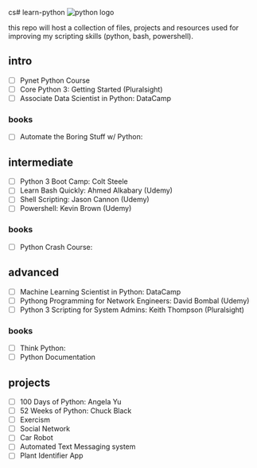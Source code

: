 cs# learn-python ![python logo](https://www.python.org/static/community_logos/python-powered-w-70x28.png)

this repo will host a collection of files, projects and resources used for improving my scripting skills (python, bash, powershell). 

## intro
- [ ] Pynet Python Course
- [ ] Core Python 3: Getting Started (Pluralsight)
- [ ] Associate Data Scientist in Python: DataCamp
### books
- [ ] Automate the Boring Stuff w/ Python: 
## intermediate
- [ ] Python 3 Boot Camp: Colt Steele
- [ ] Learn Bash Quickly: Ahmed Alkabary (Udemy)
- [ ] Shell Scripting: Jason Cannon (Udemy)
- [ ] Powershell: Kevin Brown (Udemy)
### books
- [ ] Python Crash Course:

## advanced
- [ ] Machine Learning Scientist in Python: DataCamp
- [ ] Pythong Programming for Network Engineers: David Bombal (Udemy)
- [ ] Python 3 Scripting for System Admins: Keith Thompson (Pluralsight)
### books
- [ ] Think Python:
- [ ] Python Documentation

## projects
- [ ] 100 Days of Python: Angela Yu
- [ ] 52 Weeks of Python: Chuck Black
- [ ] Exercism
- [ ] Social Network
- [ ] Car Robot
- [ ] Automated Text Messaging system
- [ ] Plant Identifier App
